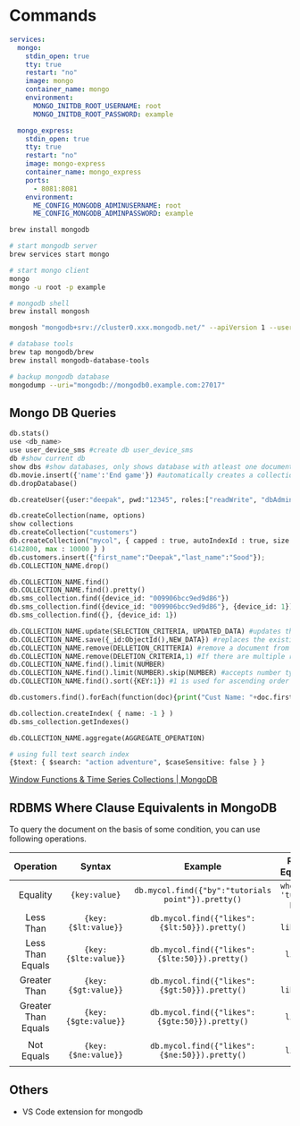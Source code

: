 # Commands

```yaml
services:
  mongo:
    stdin_open: true
    tty: true
    restart: "no"
    image: mongo
    container_name: mongo
    environment:
      MONGO_INITDB_ROOT_USERNAME: root
      MONGO_INITDB_ROOT_PASSWORD: example

  mongo_express:
    stdin_open: true
    tty: true
    restart: "no"
    image: mongo-express
    container_name: mongo_express
    ports:
      - 8081:8081
    environment:
      ME_CONFIG_MONGODB_ADMINUSERNAME: root
      ME_CONFIG_MONGODB_ADMINPASSWORD: example
```

```bash
brew install mongodb

# start mongodb server
brew services start mongo

# start mongo client
mongo
mongo -u root -p example
```

```bash
# mongodb shell
brew install mongosh

mongosh "mongodb+srv://cluster0.xxx.mongodb.net/" --apiVersion 1 --username deepaksood619
```

```bash
# database tools
brew tap mongodb/brew
brew install mongodb-database-tools

# backup mongodb database
mongodump --uri="mongodb://mongodb0.example.com:27017"
```

## Mongo DB Queries

```python
db.stats()
use <db_name>
use user_device_sms #create db user_device_sms
db #show current db
show dbs #show databases, only shows database with atleast one document
db.movie.insert({'name':'End game'}) #automatically creates a collection movie if not present
db.dropDatabase()

db.createUser({user:"deepak", pwd:"12345", roles:["readWrite", "dbAdmin"]})

db.createCollection(name, options)
show collections
db.createCollection("customers")
db.createCollection("mycol", { capped : true, autoIndexId : true, size :
6142800, max : 10000 } )
db.customers.insert({"first_name":"Deepak","last_name":"Sood"});
db.COLLECTION_NAME.drop()

db.COLLECTION_NAME.find()
db.COLLECTION_NAME.find().pretty()
db.sms_collection.find({device_id: "009906bcc9ed9d86"})
db.sms_collection.find({device_id: "009906bcc9ed9d86"}, {device_id: 1})
db.sms_collection.find({}, {device_id: 1})

db.COLLECTION_NAME.update(SELECTION_CRITERIA, UPDATED_DATA) #updates the values in the existing document.
db.COLLECTION_NAME.save({_id:ObjectId(),NEW_DATA}) #replaces the existing document with the new document passed in the save() method.
db.COLLECTION_NAME.remove(DELLETION_CRITTERIA) #remove a document from the collection
db.COLLECTION_NAME.remove(DELETION_CRITERIA,1) #If there are multiple records and you want to delete only the first record, then set justOne parameter in remove() method.
db.COLLECTION_NAME.find().limit(NUMBER)
db.COLLECTION_NAME.find().limit(NUMBER).skip(NUMBER) #accepts number type argument and is used to skip the number of documents.
db.COLLECTION_NAME.find().sort({KEY:1}) #1 is used for ascending order while -1 is used for descending order.

db.customers.find().forEach(function(doc){print("Cust Name: "+doc.first_name)}); # looping through all data

db.collection.createIndex( { name: -1 } )
db.sms_collection.getIndexes()

db.COLLECTION_NAME.aggregate(AGGREGATE_OPERATION)

# using full text search index
{$text: { $search: "action adventure", $caseSensitive: false } }
```

[Window Functions & Time Series Collections | MongoDB](https://www.mongodb.com/developer/products/mongodb/window-functions-and-time-series/)

## RDBMS Where Clause Equivalents in MongoDB

To query the document on the basis of some condition, you can use following operations.

| **Operation** | **Syntax** | **Example** | **RDBMS Equivalent** |
|:---:|:---:|:---:|:---:|
| Equality | `{key:value}` | `db.mycol.find({"by":"tutorials point"}).pretty()` | `where by = 'tutorials point'` |
| Less Than | `{key:{$lt:value}}` | `db.mycol.find({"likes":{$lt:50}}).pretty()` | `where likes < 50` |
| Less Than Equals | `{key:{$lte:value}}` | `db.mycol.find({"likes":{$lte:50}}).pretty()` | `where likes <= 50` |
| Greater Than | `{key:{$gt:value}}` | `db.mycol.find({"likes":{$gt:50}}).pretty()` | `where likes > 50` |
| Greater Than Equals | `{key:{$gte:value}}` | `db.mycol.find({"likes":{$gte:50}}).pretty()` | `where likes >= 50` |
| Not Equals | `{key:{$ne:value}}` | `db.mycol.find({"likes":{$ne:50}}).pretty()` | `where likes != 50` |

## Others

- VS Code extension for mongodb
